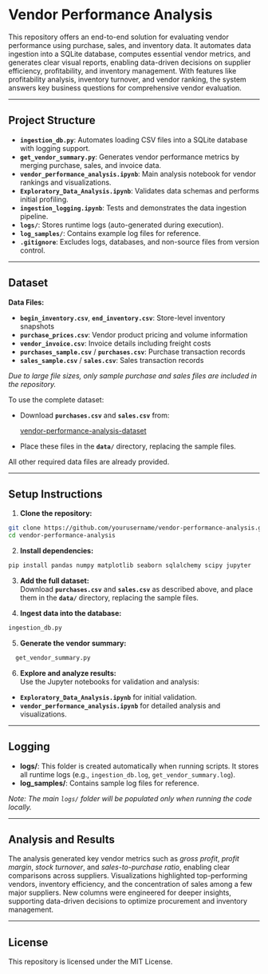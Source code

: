 # Vendor Performance Analysis

This repository offers an end-to-end solution for evaluating vendor performance using purchase, sales, and inventory data. It automates data ingestion into a SQLite database, computes essential vendor metrics, and generates clear visual reports, enabling data-driven decisions on supplier efficiency, profitability, and inventory management. With features like profitability analysis, inventory turnover, and vendor ranking, the system answers key business questions for comprehensive vendor evaluation.

---

## Project Structure

- **`ingestion_db.py`**: Automates loading CSV files into a SQLite database with logging support.
- **`get_vendor_summary.py`**: Generates vendor performance metrics by merging purchase, sales, and invoice data.
- **`vendor_performance_analysis.ipynb`**: Main analysis notebook for vendor rankings and visualizations.
- **`Exploratory_Data_Analysis.ipynb`**: Validates data schemas and performs initial profiling.
- **`ingestion_logging.ipynb`**: Tests and demonstrates the data ingestion pipeline.
- **`logs/`**: Stores runtime logs (auto-generated during execution).
- **`log_samples/`**: Contains example log files for reference.
- **`.gitignore`**: Excludes logs, databases, and non-source files from version control.

---

## Dataset

**Data Files:**

- **`begin_inventory.csv`**, **`end_inventory.csv`**: Store-level inventory snapshots  
- **`purchase_prices.csv`**: Vendor product pricing and volume information  
- **`vendor_invoice.csv`**: Invoice details including freight costs  
- **`purchases_sample.csv`** / **`purchases.csv`**: Purchase transaction records  
- **`sales_sample.csv`** / **`sales.csv`**: Sales transaction records  

*Due to large file sizes, only sample purchase and sales files are included in the repository.*

To use the complete dataset:

- Download **`purchases.csv`** and **`sales.csv`** from:
  
  [vendor-performance-analysis-dataset](https://drive.google.com/drive/folders/1FR56UJLNrW_q1Ra4q0kiS7wMQnQLjow3?usp=sharing)
 
- Place these files in the **`data/`** directory, replacing the sample files.

All other required data files are already provided.

---

## Setup Instructions

1. **Clone the repository:**
   
 ```bash
git clone https://github.com/yourusername/vendor-performance-analysis.git
cd vendor-performance-analysis
   ```

2. **Install dependencies:**
 ```bash
pip install pandas numpy matplotlib seaborn sqlalchemy scipy jupyter
   ```
3. **Add the full dataset:**  
Download **`purchases.csv`** and **`sales.csv`** as described above, and place them in the **`data/`** directory, replacing the sample files.

4. **Ingest data into the database:**

 ```bash
ingestion_db.py
   ```

5. **Generate the vendor summary:**
   
 ```bash
   get_vendor_summary.py

   ```
6. **Explore and analyze results:**  
Use the Jupyter notebooks for validation and analysis:
- **`Exploratory_Data_Analysis.ipynb`** for initial validation.
- **`vendor_performance_analysis.ipynb`** for detailed analysis and visualizations.

---

## Logging

- **logs/**: This folder is created automatically when running scripts. It stores all runtime logs (e.g., `ingestion_db.log`, `get_vendor_summary.log`).
- **log_samples/**: Contains sample log files for reference.

*Note: The main `logs/` folder will be populated only when running the code locally.*

---

## Analysis and Results

The analysis generated key vendor metrics such as *gross profit*, *profit margin*, *stock turnover*, and *sales-to-purchase ratio*, enabling clear comparisons across suppliers. Visualizations highlighted top-performing vendors, inventory efficiency, and the concentration of sales among a few major suppliers. New columns were engineered for deeper insights, supporting data-driven decisions to optimize procurement and inventory management.

---

## License

This repository is licensed under the MIT License.


